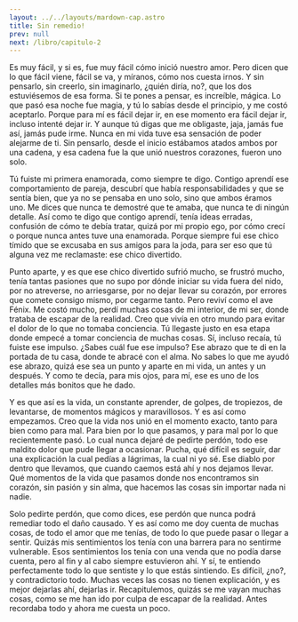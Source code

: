```yaml
---
layout: ../../layouts/mardown-cap.astro
title: Sin remedio!
prev: null
next: /libro/capitulo-2
---
```


<!-- # Sin remedio! -->

Es muy fácil, y si es, fue muy fácil cómo inició nuestro amor. Pero dicen que lo que fácil viene, fácil se va, y míranos, cómo nos cuesta irnos. Y sin pensarlo, sin creerlo, sin imaginarlo, ¿quién diría, no?, que los dos estuviésemos de esa forma. Si te pones a pensar, es increíble, mágica. Lo que pasó esa noche fue magia, y tú lo sabías desde el principio, y me costó aceptarlo. Porque para mí es fácil dejar ir, en ese momento era fácil dejar ir, incluso intenté dejar ir. Y aunque tú digas que me obligaste, jaja, jamás fue así, jamás pude irme. Nunca en mi vida tuve esa sensación de poder alejarme de ti. Sin pensarlo, desde el inicio estábamos atados ambos por una cadena, y esa cadena fue la que unió nuestros corazones, fueron uno solo.

Tú fuiste mi primera enamorada, como siempre te digo. Contigo aprendí ese comportamiento de pareja, descubrí que había responsabilidades y que se sentía bien, que ya no se pensaba en uno solo, sino que ambos éramos uno. Me dices que nunca te demostré que te amaba, que nunca te di ningún detalle. Así como te digo que contigo aprendí, tenía ideas erradas, confusión de cómo te debía tratar, quizá por mi propio ego, por cómo crecí o porque nunca antes tuve una enamorada. Porque siempre fui ese chico tímido que se excusaba en sus amigos para la joda, para ser eso que tú alguna vez me reclamaste: ese chico divertido.

Punto aparte, y es que ese chico divertido sufrió mucho, se frustró mucho, tenía tantas pasiones que no supo por dónde iniciar su vida fuera del nido, por no atreverse, no arriesgarse, por no dejar llevar su corazón, por errores que comete consigo mismo, por cegarme tanto. Pero reviví como el ave Fénix. Me costó mucho, perdí muchas cosas de mi interior, de mi ser, donde trataba de escapar de la realidad. Creo que vivía en otro mundo para evitar el dolor de lo que no tomaba conciencia. Tú llegaste justo en esa etapa donde empecé a tomar conciencia de muchas cosas. Sí, incluso recaía, tú fuiste ese impulso. ¿Sabes cuál fue ese impulso? Ese abrazo que te di en la portada de tu casa, donde te abracé con el alma. No sabes lo que me ayudó ese abrazo, quizá ese sea un punto y aparte en mi vida, un antes y un después. Y como te decía, para mis ojos, para mí, ese es uno de los detalles más bonitos que he dado.

Y es que así es la vida, un constante aprender, de golpes, de tropiezos, de levantarse, de momentos mágicos y maravillosos. Y es así como empezamos. Creo que la vida nos unió en el momento exacto, tanto para bien como para mal. Para bien por lo que pasamos, y para mal por lo que recientemente pasó. Lo cual nunca dejaré de pedirte perdón, todo ese maldito dolor que pude llegar a ocasionar. Pucha, qué difícil es seguir, dar una explicación la cual pedías a lágrimas, la cual ni yo sé. Ese diablo por dentro que llevamos, que cuando caemos está ahí y nos dejamos llevar. Qué momentos de la vida que pasamos donde nos encontramos sin corazón, sin pasión y sin alma, que hacemos las cosas sin importar nada ni nadie.

Solo pedirte perdón, que como dices, ese perdón que nunca podrá remediar todo el daño causado. Y es así como me doy cuenta de muchas cosas, de todo el amor que me tenías, de todo lo que puede pasar o llegar a sentir. Quizás mis sentimientos los tenía con una barrera para no sentirme vulnerable. Esos sentimientos los tenía con una venda que no podía darse cuenta, pero al fin y al cabo siempre estuvieron ahí. Y sí, te entiendo perfectamente todo lo que sentiste y lo que estás sintiendo. Es difícil, ¿no?, y contradictorio todo. Muchas veces las cosas no tienen explicación, y es mejor dejarlas ahí, dejarlas ir. Recapitulemos, quizás se me vayan muchas cosas, como se me han ido por culpa de escapar de la realidad. Antes recordaba todo y ahora me cuesta un poco.
